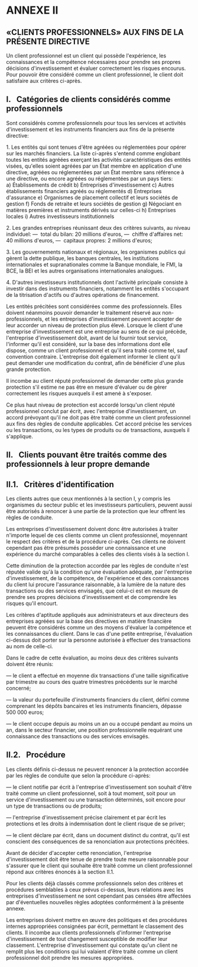 # ANNEXE II

## «CLIENTS PROFESSIONNELS» AUX FINS DE LA PRÉSENTE DIRECTIVE

Un client professionnel est un client qui possède l'expérience, les connaissances et la compétence nécessaires pour prendre ses propres décisions d'investissement et évaluer correctement les risques encourus. Pour pouvoir être considéré comme un client professionnel, le client doit satisfaire aux critères ci-après.

## I.   Catégories de clients considérés comme professionnels

Sont considérés comme professionnels pour tous les services et activités d'investissement et les instruments financiers aux fins de la présente directive:

1. Les entités qui sont tenues d'être agréées ou réglementées pour opérer sur les marchés financiers. La liste ci-après s'entend comme englobant toutes les entités agréées exerçant les activités caractéristiques des entités visées, qu'elles soient agréées par un État membre en application d'une directive, agréées ou réglementées par un État membre sans référence à une directive, ou encore agréées ou réglementées par un pays tiers: a) Établissements de crédit b) Entreprises d'investissement c) Autres établissements financiers agréés ou réglementés d) Entreprises d'assurance e) Organismes de placement collectif et leurs sociétés de gestion f) Fonds de retraite et leurs sociétés de gestion g) Négociant en matières premières et instruments dérivés sur celles-ci h) Entreprises locales i) Autres investisseurs institutionnels

2. Les grandes entreprises réunissant deux des critères suivants, au niveau individuel: —  total du bilan: 20 millions d'euros, —  chiffre d'affaires net: 40 millions d'euros, —  capitaux propres: 2 millions d'euros;

3. Les gouvernements nationaux et régionaux, les organismes publics qui gèrent la dette publique, les banques centrales, les institutions internationales et supranationales comme la Banque mondiale, le FMI, la BCE, la BEI et les autres organisations internationales analogues.

4. D'autres investisseurs institutionnels dont l'activité principale consiste à investir dans des instruments financiers, notamment les entités s'occupant de la titrisation d'actifs ou d'autres opérations de financement.

Les entités précitées sont considérées comme des professionnels. Elles doivent néanmoins pouvoir demander le traitement réservé aux non-professionnels, et les entreprises d'investissement peuvent accepter de leur accorder un niveau de protection plus élevé. Lorsque le client d'une entreprise d'investissement est une entreprise au sens de ce qui précède, l'entreprise d'investissement doit, avant de lui fournir tout service, l'informer qu'il est considéré, sur la base des informations dont elle dispose, comme un client professionnel et qu'il sera traité comme tel, sauf convention contraire. L'entreprise doit également informer le client qu'il peut demander une modification du contrat, afin de bénéficier d'une plus grande protection.

Il incombe au client réputé professionnel de demander cette plus grande protection s'il estime ne pas être en mesure d'évaluer ou de gérer correctement les risques auxquels il est amené à s'exposer.

Ce plus haut niveau de protection est accordé lorsqu'un client réputé professionnel conclut par écrit, avec l'entreprise d'investissement, un accord prévoyant qu'il ne doit pas être traité comme un client professionnel aux fins des règles de conduite applicables. Cet accord précise les services ou les transactions, ou les types de produits ou de transactions, auxquels il s'applique.

## II.   Clients pouvant être traités comme des professionnels à leur propre demande

## II.1.   Critères d'identification

Les clients autres que ceux mentionnés à la section I, y compris les organismes du secteur public et les investisseurs particuliers, peuvent aussi être autorisés à renoncer à une partie de la protection que leur offrent les règles de conduite.

Les entreprises d'investissement doivent donc être autorisées à traiter n'importe lequel de ces clients comme un client professionnel, moyennant le respect des critères et de la procédure ci-après. Ces clients ne doivent cependant pas être présumés posséder une connaissance et une expérience du marché comparables à celles des clients visés à la section I.

Cette diminution de la protection accordée par les règles de conduite n'est réputée valide qu'à la condition qu'une évaluation adéquate, par l'entreprise d'investissement, de la compétence, de l'expérience et des connaissances du client lui procure l'assurance raisonnable, à la lumière de la nature des transactions ou des services envisagés, que celui-ci est en mesure de prendre ses propres décisions d'investissement et de comprendre les risques qu'il encourt.

Les critères d'aptitude appliqués aux administrateurs et aux directeurs des entreprises agréées sur la base des directives en matière financière peuvent être considérés comme un des moyens d'évaluer la compétence et les connaissances du client. Dans le cas d'une petite entreprise, l'évaluation ci-dessus doit porter sur la personne autorisée à effectuer des transactions au nom de celle-ci.

Dans le cadre de cette évaluation, au moins deux des critères suivants doivent être réunis:

— le client a effectué en moyenne dix transactions d'une taille significative par trimestre au cours des quatre trimestres précédents sur le marché concerné;

— la valeur du portefeuille d'instruments financiers du client, défini comme comprenant les dépôts bancaires et les instruments financiers, dépasse 500 000 euros;

— le client occupe depuis au moins un an ou a occupé pendant au moins un an, dans le secteur financier, une position professionnelle requérant une connaissance des transactions ou des services envisagés.

## II.2.   Procédure

Les clients définis ci-dessus ne peuvent renoncer à la protection accordée par les règles de conduite que selon la procédure ci-après:

— le client notifie par écrit à l'entreprise d'investissement son souhait d'être traité comme un client professionnel, soit à tout moment, soit pour un service d'investissement ou une transaction déterminés, soit encore pour un type de transactions ou de produits;

— l'entreprise d'investissement précise clairement et par écrit les protections et les droits à indemnisation dont le client risque de se priver;

— le client déclare par écrit, dans un document distinct du contrat, qu'il est conscient des conséquences de sa renonciation aux protections précitées.

Avant de décider d'accepter cette renonciation, l'entreprise d'investissement doit être tenue de prendre toute mesure raisonnable pour s'assurer que le client qui souhaite être traité comme un client professionnel répond aux critères énoncés à la section II.1.

Pour les clients déjà classés comme professionnels selon des critères et procédures semblables à ceux prévus ci-dessus, leurs relations avec les entreprises d'investissement ne sont cependant pas censées être affectées par d'éventuelles nouvelles règles adoptées conformément à la présente annexe.

Les entreprises doivent mettre en œuvre des politiques et des procédures internes appropriées consignées par écrit, permettant le classement des clients. Il incombe aux clients professionnels d'informer l'entreprise d'investissement de tout changement susceptible de modifier leur classement. L'entreprise d'investissement qui constate qu'un client ne remplit plus les conditions qui lui valaient d'être traité comme un client professionnel doit prendre les mesures appropriées.